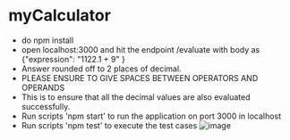 # myCalculator
- do npm install
- open localhost:3000 and hit the endpoint /evaluate with body as {"expression": "1122.1 + 9" }
- Answer rounded off to 2 places of decimal.
- PLEASE ENSURE TO GIVE SPACES BETWEEN OPERATORS AND OPERANDS
- This is to ensure that all the decimal values are also evaluated successfully.
- Run scripts 'npm start' to run the application on port 3000 in localhost
- Run scripts 'npm test' to execute the test cases
![image](https://user-images.githubusercontent.com/4312917/132491885-1f5889f5-0495-4688-a160-b27d10597111.png)
